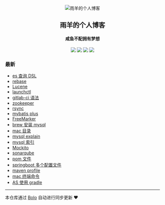 <p align="center"><img alt="雨羊的个人博客" src="https://b3logfile.com/file/2021/01/4087334-f4f28b3b.png"></p><h2 align="center">
雨羊的个人博客
</h2>

<h4 align="center">咸鱼不配拥有梦想</h4>
<p align="center"><a title="雨羊的个人博客" target="_blank" href="https://github.com/Rainsheep/bolo-blog"><img src="https://img.shields.io/github/last-commit/Rainsheep/bolo-blog.svg?style=flat-square&color=FF9900"></a>
<a title="GitHub repo size in bytes" target="_blank" href="https://github.com/Rainsheep/bolo-blog"><img src="https://img.shields.io/github/repo-size/Rainsheep/bolo-blog.svg?style=flat-square"></a>
<a title="Bolo Version" target="_blank" href="https://github.com/adlered/bolo-solo"><img src="https://img.shields.io/badge/bolo-v2.5 稳定版-f1e05a.svg?style=flat-square&color=blueviolet"></a>
<a title="Hits" target="_blank" href="https://github.com/88250/hits"><img src="https://hits.b3log.org/Rainsheep/bolo-blog.svg"></a></p>

### 最新

* [es  查询 DSL](https://www.rainsheep.cn/articles/2022/02/21/1645436313670.html)
* [rebase](https://www.rainsheep.cn/articles/2022/02/14/1644830198341.html)
* [Lucene](https://www.rainsheep.cn/articles/2022/02/11/1644569257575.html)
* [launchctl](https://www.rainsheep.cn/articles/2022/01/28/1643300509203.html)
* [gitlab-ci 语法](https://www.rainsheep.cn/articles/2022/01/21/1642748834224.html)
* [zookeeper](https://www.rainsheep.cn/articles/2022/01/17/1642351850649.html)
* [rsync](https://www.rainsheep.cn/articles/2022/01/16/1642341661589.html)
* [mybatis plus](https://www.rainsheep.cn/articles/2022/01/16/1642264395147.html)
* [FreeMarker](https://www.rainsheep.cn/articles/2022/01/15/1642217611237.html)
* [brew 安装 mysql](https://www.rainsheep.cn/articles/2022/01/14/1642143946987.html)
* [mac 目录](https://www.rainsheep.cn/articles/2022/01/14/1642139564007.html)
* [mysql explain](https://www.rainsheep.cn/articles/2022/01/13/1642067723134.html)
* [mysql 索引](https://www.rainsheep.cn/articles/2022/01/13/1642066741987.html)
* [Mockito](https://www.rainsheep.cn/articles/2022/01/12/1641958671741.html)
* [sonarqube](https://www.rainsheep.cn/articles/2022/01/09/1641711936805.html)
* [pom 文件](https://www.rainsheep.cn/articles/2021/12/30/1640862588650.html)
* [springboot  多个配置文件](https://www.rainsheep.cn/articles/2021/12/30/1640862154579.html)
* [maven profile](https://www.rainsheep.cn/articles/2021/12/30/1640861247161.html)
* [mac 终端命令](https://www.rainsheep.cn/articles/2021/12/22/1640145229491.html)
* [AS 使用 gradle](https://www.rainsheep.cn/articles/2021/11/17/1637129928168.html)



---

本仓库通过 [Bolo](https://github.com/adlered/bolo-solo) 自动进行同步更新 ❤️ 